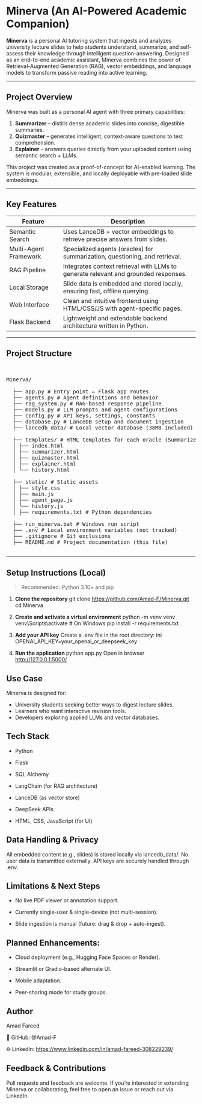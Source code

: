 # Minerva (An AI-Powered Academic Companion)

**Minerva** is a personal AI tutoring system that ingests and analyzes university lecture slides to help students understand, summarize, and self-assess their knowledge through intelligent question-answering. Designed as an end-to-end academic assistant, Minerva combines the power of Retrieval-Augmented Generation (RAG), vector embeddings, and language models to transform passive reading into active learning.

---

## Project Overview

Minerva was built as a personal AI agent with three primary capabilities:

1. **Summarizer** – distills dense academic slides into concise, digestible summaries.
2. **Quizmaster** – generates intelligent, context-aware questions to test comprehension.
3. **Explainer** – answers queries directly from your uploaded content using semantic search + LLMs.

This project was created as a proof-of-concept for AI-enabled learning. The system is modular, extensible, and locally deployable with pre-loaded slide embeddings.

---

## Key Features

| Feature        | Description                                                                 |
|----------------|-----------------------------------------------------------------------------|
| Semantic Search | Uses LanceDB + vector embeddings to retrieve precise answers from slides. |
| Multi-Agent Framework | Specialized agents (oracles) for summarization, questioning, and retrieval. |
| RAG Pipeline | Integrates context retrieval with LLMs to generate relevant and grounded responses. |
| Local Storage | Slide data is embedded and stored locally, ensuring fast, offline querying. |
| Web Interface | Clean and intuitive frontend using HTML/CSS/JS with agent-specific pages. |
| Flask Backend | Lightweight and extendable backend architecture written in Python.        |

---

## Project Structure

<pre> 

Minerva/ 
  
  ├── app.py # Entry point – Flask app routes 
  ├── agents.py # Agent definitions and behavior 
  ├── rag_system.py # RAG-based response pipeline 
  ├── models.py # LLM prompts and agent configurations 
  ├── config.py # API keys, settings, constants 
  ├── database.py # LanceDB setup and document ingestion 
  ├── lancedb_data/ # Local vector database (38MB included) 
  
  ├── templates/ # HTML templates for each oracle (Summarizer, Quizmaster, Explainer, etc.) 
  │ ├── index.html 
  │ ├── summarizer.html 
  │ ├── quizmaster.html 
  │ ├── explainer.html 
  │ └── history.html  
  
  ├── static/ # Static assets 
  │ ├── style.css 
  │ ├── main.js 
  │ ├── agent_page.js 
  │ └── history.js 
  │ ├── requirements.txt # Python dependencies 
  
  ├── run_minerva.bat # Windows run script 
  ├── .env # Local environment variables (not tracked) 
  ├── .gitignore # Git exclusions 
  ├── README.md # Project documentation (this file) 

</pre>

---

##  Setup Instructions (Local)

> Recommended: Python 3.10+ and pip

1. **Clone the repository**
git clone https://github.com/Amad-F/Minerva.git
cd Minerva

2. **Create and activate a virtual environment**
python -m venv venv
venv\Scripts\activate  # On Windows
pip install -r requirements.txt

3. **Add your API key**
Create a .env file in the root directory:
ini
OPENAI_API_KEY=your_openai_or_deepseek_key

4. **Run the application**
python app.py
Open in browser
http://127.0.0.1:5000/

## Use Case
Minerva is designed for:

- University students seeking better ways to digest lecture slides.
- Learners who want interactive revision tools.
- Developers exploring applied LLMs and vector databases.


## Tech Stack

- Python

- Flask

- SQL Alchemy

- LangChain (for RAG architecture)

- LanceDB (as vector store)

- DeepSeek APIs

- HTML, CSS, JavaScript (for UI)

## Data Handling & Privacy
All embedded content (e.g., slides) is stored locally via lancedb_data/. No user data is transmitted externally. API keys are securely handled through .env.

## Limitations & Next Steps

- No live PDF viewer or annotation support.

- Currently single-user & single-device (not multi-session).

- Slide ingestion is manual (future: drag & drop + auto-ingest).

## Planned Enhancements:

- Cloud deployment (e.g., Hugging Face Spaces or Render).

- Streamlit or Gradio-based alternate UI.

- Mobile adaptation.

- Peer-sharing mode for study groups.


## Author

Amad Fareed

📌 GitHub: @Amad-F

🌐 LinkedIn: https://www.linkedin.com/in/amad-fareed-308229239/

## Feedback & Contributions
Pull requests and feedback are welcome. If you’re interested in extending Minerva or collaborating, feel free to open an issue or reach out via LinkedIn.
